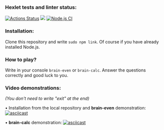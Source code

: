 ### Hexlet tests and linter status:
[![Actions Status](https://github.com/oli4ka14/frontend-project-lvl1/workflows/hexlet-check/badge.svg)](https://github.com/oli4ka14/frontend-project-lvl1/actions)
<a href="https://codeclimate.com/github/porkenzzilla/frontend-project-lvl1/maintainability"><img src="https://api.codeclimate.com/v1/badges/7ae9af3620320f5f15fd/maintainability" /></a>
[![Node.js CI](https://github.com/porkenzzilla/frontend-project-lvl1/actions/workflows/lint.yml/badge.svg)](https://github.com/porkenzzilla/frontend-project-lvl1/actions/workflows/lint.yml)

### Installation:

Clone this repository and write `sudo npm link`. Of course if you have already installed Node.js.

### How to play?

Write in your console `brain-even` or `brain-calc`. Answer the questions correctly and good luck to you.

### Video demonstrations:

_(You don't need to write "exit" at the end)_

• Installation from the local repository and **brain-even** demonstration:
[![asciicast](https://asciinema.org/a/hFaH1vi3he5W3DvOtZEXmJLPr.svg)](https://asciinema.org/a/hFaH1vi3he5W3DvOtZEXmJLPr)

• **brain-calc** demonstration:
[![asciicast](https://asciinema.org/a/FfWj9XLZ6OHdnhFHZS6CuCOs0.svg)](https://asciinema.org/a/FfWj9XLZ6OHdnhFHZS6CuCOs0)

